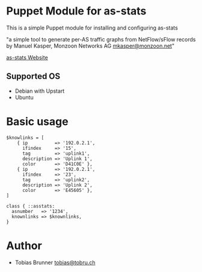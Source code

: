 # Puppet Module for as-stats

This is a simple Puppet module for installing and configuring as-stats

"a simple tool to generate per-AS traffic graphs from NetFlow/sFlow records
by Manuel Kasper, Monzoon Networks AG <mkasper@monzoon.net>"

[as-stats Website](https://neon1.net/as-stats/)

## Supported OS

* Debian with Upstart
* Ubuntu

# Basic usage

```Puppet
$knowlinks = [
    { ip          => '192.0.2.1',
      ifindex     => '15',
      tag         => 'uplink1',
      description => 'Uplink 1',
      color       => 'D41C0E' },
    { ip          => '192.0.2.1',
      ifindex     => '23',
      tag         => 'uplink2',
      description => 'Uplink 2',
      color       => 'E45605' },
]

class { ::asstats:
  asnumber   => '1234',
  knownlinks => $knownlinks,
}
```
# Author

* Tobias Brunner <tobias@tobru.ch>

